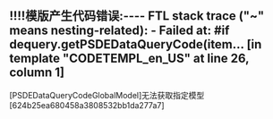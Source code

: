 !!!!模版产生代码错误:----
FTL stack trace ("~" means nesting-related):
	- Failed at: #if dequery.getPSDEDataQueryCode(item...  [in template "CODETEMPL_en_US" at line 26, column 1]
----
[PSDEDataQueryCodeGlobalModel]无法获取指定模型[624b25ea680458a3808532bb1da277a7]